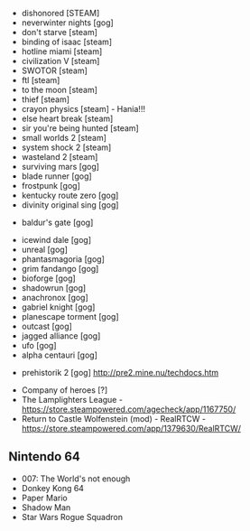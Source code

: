 - dishonored [STEAM]
- neverwinter nights [gog]
- don't starve [steam]
- binding of isaac [steam]
- hotline miami [steam]
- civilization V [steam]
- SWOTOR [steam]
- ftl [steam]
- to the moon [steam]
- thief [steam]
- crayon physics [steam] - Hania!!!
- else heart break [steam]
- sir you're being hunted [steam]
- small worlds 2 [steam]
- system shock 2 [steam]
- wasteland 2 [steam]
- surviving mars [gog]
- blade runner [gog]
- frostpunk [gog]
- kentucky route zero [gog]
- divinity original sing [gog]
+ baldur's gate [gog]
- icewind dale [gog]
- unreal [gog]
- phantasmagoria [gog]
- grim fandango [gog]
- bioforge [gog]
- shadowrun [gog]
- anachronox [gog]
- gabriel knight [gog]
- planescape torment [gog]
- outcast [gog]
- jagged alliance [gog]
- ufo [gog]
- alpha centauri [gog]
+ prehistorik 2 [gog] http://pre2.mine.nu/techdocs.htm
- Company of heroes [?]
- The Lamplighters League - https://store.steampowered.com/agecheck/app/1167750/
- Return to Castle Wolfenstein (mod) - RealRTCW - https://store.steampowered.com/app/1379630/RealRTCW/

## Nintendo 64
- 007: The World's not enough
- Donkey Kong 64
- Paper Mario
- Shadow Man
- Star Wars Rogue Squadron
